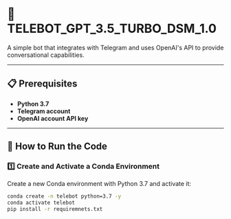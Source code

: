 # 🚀 **TELEBOT_GPT_3.5_TURBO_DSM_1.0**

A simple bot that integrates with Telegram and uses OpenAI's API to provide conversational capabilities.

---

## 📋 **Prerequisites**  
- **Python 3.7**
- **Telegram account**
- **OpenAI account API key**

---

## 🔧 **How to Run the Code**

### 1️⃣ **Create and Activate a Conda Environment**  
   Create a new Conda environment with Python 3.7 and activate it:

   ```bash
   conda create -n telebot python=3.7 -y
   conda activate telebot
   pip install -r requiremnets.txt
   ```